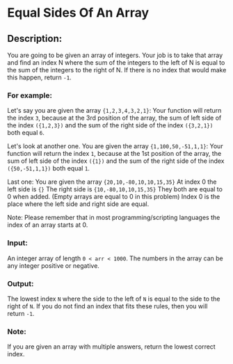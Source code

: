 # Equal Sides Of An Array

## Description:

You are going to be given an array of integers. Your job is to take that array and find an index N where the sum of the integers to the left of N is equal to the sum of the integers to the right of N. If there is no index that would make this happen, return `-1`.

### For example:

Let's say you are given the array `{1,2,3,4,3,2,1}`:
Your function will return the index `3`, because at the 3rd position of the array, the sum of left side of the index `({1,2,3})` and the sum of the right side of the index `({3,2,1})` both equal `6`.

Let's look at another one.
You are given the array `{1,100,50,-51,1,1}`:
Your function will return the index `1`, because at the 1st position of the array, the sum of left side of the index `({1})` and the sum of the right side of the index `({50,-51,1,1})` both equal `1`.

Last one:
You are given the array `{20,10,-80,10,10,15,35}`
At index 0 the left side is `{}`
The right side is `{10,-80,10,10,15,35}`
They both are equal to 0 when added. (Empty arrays are equal to 0 in this problem)
Index 0 is the place where the left side and right side are equal.

Note: Please remember that in most programming/scripting languages the index of an array starts at 0.

### Input:
An integer array of length `0 < arr < 1000`. The numbers in the array can be any integer positive or negative.

### Output:
The lowest index `N` where the side to the left of `N` is equal to the side to the right of `N`. If you do not find an index that fits these rules, then you will return `-1`.

### Note:
If you are given an array with multiple answers, return the lowest correct index.
